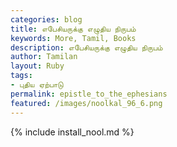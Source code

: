 ```yaml
---  
categories: blog  
title: எபேசியருக்கு எழுதிய நிருபம்
keywords: More, Tamil, Books  
description: எபேசியருக்கு எழுதிய நிருபம்
author: Tamilan  
layout: Ruby  
tags:     
- புதிய ஏற்பாடு
permalink: epistle_to_the_ephesians  
featured: /images/noolkal_96_6.png  
---  
```

{% include install_nool.md %}  
